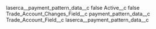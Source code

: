 <?xml version="1.0" encoding="UTF-8"?>
<CustomMetadata xmlns="http://soap.sforce.com/2006/04/metadata" xmlns:xsi="http://www.w3.org/2001/XMLSchema-instance" xmlns:xsd="http://www.w3.org/2001/XMLSchema">
    <label>laserca__payment_pattern_data__c</label>
    <protected>false</protected>
    <values>
        <field>Active__c</field>
        <value xsi:type="xsd:boolean">false</value>
    </values>
    <values>
        <field>Trade_Account_Changes_Field__c</field>
        <value xsi:type="xsd:string">payment_pattern_data__c</value>
    </values>
    <values>
        <field>Trade_Account_Field__c</field>
        <value xsi:type="xsd:string">laserca__payment_pattern_data__c</value>
    </values>
</CustomMetadata>
